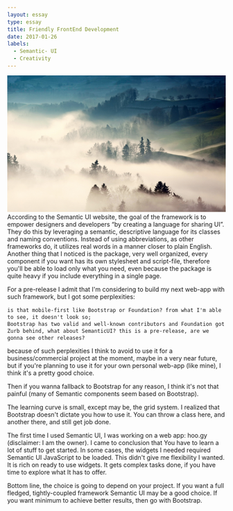 ```yaml
---
layout: essay
type: essay
title: Friendly FrontEnd Development
date: 2017-01-26
labels:
  - Semantic- UI
  - Creativity
---
```

<img class="ui fluid image" src="/images/g.jpg">
According to the Semantic UI website, the goal of the framework is to empower designers and developers “by creating a language for sharing UI”. They do this by leveraging a semantic, descriptive language for its classes and naming conventions. Instead of using abbreviations, as other frameworks do, it utilizes real words in a manner closer to plain English.
Another thing that I noticed is the package, very well organized, every component if you want has its own stylesheet and script-file, therefore you'll be able to load only what you need, even because the package is quite heavy if you include everything in a single page.

For a pre-release I admit that I'm considering to build my next web-app with such framework, but I got some perplexities:

    is that mobile-first like Bootstrap or Foundation? from what I'm able to see, it doesn't look so;
    Bootstrap has two valid and well-known contributors and Foundation got Zurb behind, what about SemanticUI? this is a pre-release, are we gonna see other releases?

because of such perplexities I think to avoid to use it for a business/commercial project at the moment, maybe in a very near future, but if you're planning to use it for your own personal web-app (like mine), I think it's a pretty good choice.

Then if you wanna fallback to Bootstrap for any reason, I think it's not that painful (many of Semantic components seem based on Bootstrap).

The learning curve is small, except may be, the grid system.
I realized that Bootstrap doesn't dictate you how to use it. You can throw a class here, and another there, and still get job done.

The first time I used Semantic UI, I was working on a web app: hoo.gy (disclaimer: I am the owner). I came to conclusion that You have to learn a lot of stuff to get started. In some cases, the widgets I needed required Semantic UI JavaScript to be loaded. This didn't give me flexibility I wanted. It is rich on ready to use widgets. It gets complex tasks done, if you have time to explore what It has to offer.

Bottom line, the choice is going to depend on your project. If you want a full fledged, tightly-coupled framework Semantic UI may be a good choice. If you want minimum to achieve better results, then go with Bootstrap.
